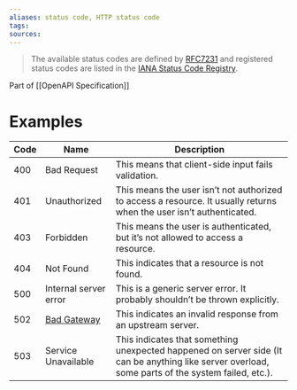 ```yaml
---
aliases: status code, HTTP status code
tags: 
sources: 
---
```


> The available status codes are defined by [RFC7231](https://tools.ietf.org/html/rfc7231#section-6) and registered status codes are listed in the [IANA Status Code Registry](https://www.iana.org/assignments/http-status-codes/http-status-codes.xhtml).

Part of [[OpenAPI Specification]]
# Examples

Code | Name | Description
----- | ---- | -----
400 | Bad Request | This means that client-side input fails validation.
401 | Unauthorized | This means the user isn’t not authorized to access a resource. It usually returns when the user isn’t authenticated.
403 | Forbidden | This means the user is authenticated, but it’s not allowed to access a resource.
404 | Not Found | This indicates that a resource is not found.
500 | Internal server error | This is a generic server error. It probably shouldn’t be thrown explicitly.
502 |[Bad Gateway](https://developer.mozilla.org/en-US/docs/Web/HTTP/Status/502) | This indicates an invalid response from an upstream server.
503 | Service Unavailable | This indicates that something unexpected happened on server side (It can be anything like server overload, some parts of the system failed, etc.).